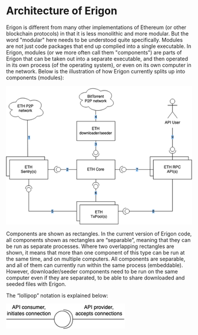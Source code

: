 # Architecture of Erigon

Erigon is different from many other implementations of Ethereum (or other blockchain protocols) in that it is less monolithic and more modular. But the word "modular" here needs to be understood quite specifically. Modules are not just code packages that end up complied into a single executable. In Erigon, modules (or we more often call them "components") are parts of Erigon that can be taken out into a separate executable, and then operated in its own process (of the operating system), or even on its own computer in the network. Below is the illustration of how Erigon currently splits up into components (modules):

![Erigon components for Ethereum blockchain](drawio-pics/architecture_eth_before_cl.png)

Components are shown as rectangles. In the current version of Erigon code, all components shown as rectangles are “separable”, meaning that they can be run as separate processes. Where two overlapping rectangles are shown, it means that more than one component of this type can be run at the same time, and on multiple computers. All components are separable, and all of them can currently run within the same process (embeddable). However, downloader/seeder components need to be run on the same computer even if they are separated, to be able to share downloaded and seeded files with Erigon.

The “lollipop” notation is explained below:

![Lollipop notation](drawio-pics/architecture-Lollipop.drawio.png)
